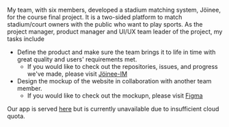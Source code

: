 My team, with six members, developed a stadium matching system, Jöinee, for the course final project. It is a two-sided platform to match stadium/court owners with the public who want to play sports. 
As the project manager, product manager and UI/UX team leader of the project, my tasks include
- Define the product and make sure the team brings it to life in time with great quality and users' requirements met.
  - If you would like to check out the repositories, issues, and progress we've made, please visit [Jöinee-IM](https://github.com/Joinee-IM)
- Design the mockup of the website in collaboration with another team member.
  - If you would like to check out the mockupn, please visit [Figma](https://www.figma.com/file/d3CBKcssnL9I1goxB0fm5Z/J%C3%B6inee-mockup?type=design&node-id=0%3A1&mode=design&t=F5OnAnA1Zaiybwri-1) 

Our app is served [here](https://joinee.ddns.net/entry) but is currently unavailable due to insufficient cloud quota.

